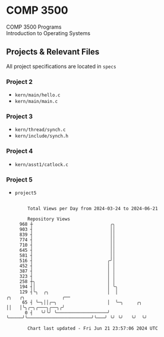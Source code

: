 # COMP 3500
COMP 3500 Programs  
Introduction to Operating Systems  
## Projects & Relevant Files
All project specifications are located in `specs`
### Project 2
- `kern/main/hello.c`
- `kern/main/main.c`
### Project 3
- `kern/thread/synch.c`
- `kern/include/synch.h`
### Project 4
- `kern/asst1/catlock.c`
### Project 5
- `project5`

```

        Total Views per Day from 2024-03-24 to 2024-06-21

        Repository Views
     968 ┼                             ╭╮
     903 ┤                             ││
     839 ┤                             ││
     774 ┤                             ││
     710 ┤                             ││
     645 ┤                             ││
     581 ┤                             ││
     516 ┤                            ╭╯│
     452 ┤                            │ │
     387 ┤                            │ │
     323 ┤                            │ │
     258 ┼╮                           │ │
     194 ┤│                           │ ╰╮
     129 ┤╰╮  ╭╮                      │  │                                 ╭╮   ╭╮              ╭──
      65 ┤ ╰─╮││╭─╮                   │  ╰─╮     ╭╮                        ││   │╰╮╭─╮╭───╮╭──╮╭╯
       0 ┤   ╰╯╰╯ ╰───────────────────╯    ╰─────╯╰────────────────────────╯╰───╯ ╰╯ ╰╯   ╰╯  ╰╯

        Chart last updated - Fri Jun 21 23:57:06 2024 UTC
        
```
